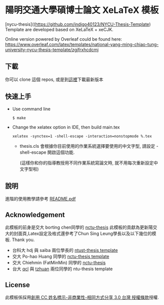 # 陽明交通大學碩博士論文 XeLaTeX 模板

[nycu-thesis]((https://github.com/indigo40123/NYCU-Thesis-Template)
Template are developed based on XeLaTeX + xeCJK.

Online version powered by Overleaf could be found here:
https://www.overleaf.com/latex/templates/national-yang-ming-chiao-tung-university-nycu-thesis-template/zgjfrxhcdcmj

## 下載
  你可以 clone 這個 repos, 或是到[這裡](https://github.com/indigo40123/NYCU-Thesis-Template)下載最新版本

## 快速上手
* Use command line

  ```
  $ make
  ```

* Change the xelatex option in IDE, then build main.tex

  ```
  xelatex -synctex=1 -shell-escape -interaction=nonstopmode %.tex
  ```
  * thesis.cls 會根據你目前使用的作業系統選擇要使用的中文字型, 請設定 -shell-escape 開啟這個功能.

    (這樣你和你的指導教授用不同作業系統寫論文時, 就不用每次重新設定中文字型啦)

## 說明
   進階的使用教學請參考 [README.pdf](https://github.com/indigo40123/NYCU-Thesis-Template/README.pdf)


## Acknowledgement
   此模板的前身是交大 borting chen同學的 [nctu-thesis](https://github.com/borting/nctu-thesis) 
   此模板的貢獻為更新陽交大的封面頁,Latex設定及格式還參考了Chun Sing Leung學長以及以下幾位的模板. Thank you.
   
* 台科大 hdj 與 saiba 兩位學長的 [ntust-thesis template](https://code.google.com/archive/p/ntust-thesis/downloads)
* 交大 Po-hao Huang 同學的 [nctu-thesis template](https://github.com/Po-haoHuang/nctu-thesis)
* 交大 Chiehmin (FatMinMin) 同學的 [nctu-thesis](https://github.com/chiehmin/nctu-thesis)
* 台大 [qcl](https://github.com/qcl/qcl-master-thesis) 與 [tzhuan](https://github.com/tzhuan/ntu-thesis) 兩位同學的 ntu-thesis template

## License
   此模板係採用[創用 CC 姓名標示-非商業性-相同方式分享 3.0 台灣 授權條款](https://creativecommons.org/licenses/by-nc-sa/3.0/tw/legalcode)授權.

